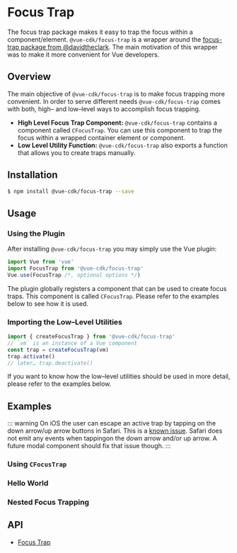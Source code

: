 # Focus Trap
The focus trap package makes it easy to trap the focus within a component/element. `@vue-cdk/focus-trap` is a wrapper around the [focus-trap package from @davidtheclark](https://github.com/davidtheclark/focus-trap). The main motivation of this wrapper was to make it more convenient for Vue developers.

## Overview
The main objective of `@vue-cdk/focus-trap` is to make focus trapping more convenient. In order to serve different needs `@vue-cdk/focus-trap` comes with both, high– and low–level ways to accomplish focus trapping.

- **High Level Focus Trap Component:** `@vue-cdk/focus-trap` contains a component called `CFocusTrap`. You can use this component to trap the focus within a wrapped container element or component.
- **Low Level Utility Function:** `@vue-cdk/focus-trap` also exports a function that allows you to create traps manually.

## Installation

``` sh
$ npm install @vue-cdk/focus-trap --save
```

## Usage

### Using the Plugin
After installing `@vue-cdk/focus-trap` you may simply use the Vue plugin:

```js
import Vue from 'vue'
import FocusTrap from '@vue-cdk/focus-trap'
Vue.use(FocusTrap /*, optional options */)
```

The plugin globally registers a component that can be used to create focus traps. This component is called `CFocusTrap`. Please refer to the examples below to see how it is used.

### Importing the Low–Level Utilities

```js
import { createFocusTrap } from '@vue-cdk/focus-trap'
// `vm` is an instance of a Vue component
const trap = createFocusTrap(vm)
trap.activate()
// later… trap.deactivate()
```

If you want to know how the low–level utilities should be used in more detail, please refer to the examples below.

## Examples

::: warning
On iOS the user can escape an active trap by tapping on the down arrow/up arrow buttons in Safari. This is a [known issue](https://github.com/twbs/bootstrap/issues/26770). Safari does not emit any events when tappingon the down arrow and/or up arrow. A future modal component should fix that issue though.
:::

### Using `CFocusTrap`
<Demo for="focus-trap/component" />

### Hello World
<Demo for="focus-trap/default" />

### Nested Focus Trapping
<Demo for="focus-trap/nested" />

## API
- [Focus Trap](./../../api/focus-trap)
